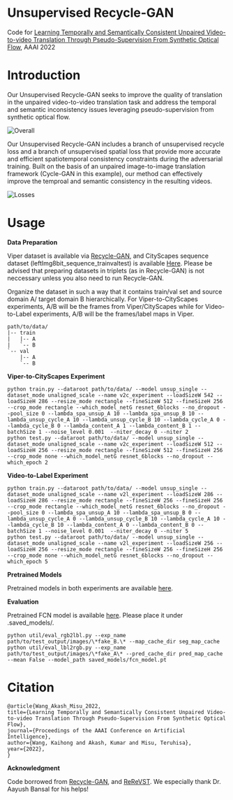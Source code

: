 # Unsupervised Recycle-GAN
Code for [Learning Temporally and Semantically Consistent Unpaired Video-to-video Translation Through Pseudo-Supervision From Synthetic Optical Flow](https://arxiv.org/pdf/2201.05723.pdf), AAAI 2022

# Introduction

Our Unsupervised Recycle-GAN seeks to improve the quality of translation in the unpaired video-to-video translation task and address the temporal and semantic inconsistency issues leveraging pseudo-supervision from synthetic optical flow.

![Overall](figs/fig1.png)

Our Unsupervised Recycle-GAN includes a branch of unsupervised recycle loss and a branch of unsupervised spatial loss that provide more accurate and efficient spatiotemporal consistency constraints during the adversarial training. Built on the basis of an unpaired image-to-image translation framework (Cycle-GAN in this example), our method can effectively improve the temproal and semantic consistency in the resulting videos. 

![Losses](figs/fig2.png)

# Usage

**Data Preparation**

Viper dataset is available via [Recycle-GAN](https://github.com/aayushbansal/Recycle-GAN/), and CityScapes sequence dataset (leftImg8bit_sequence_trainvaltest) is available [Here](https://www.cityscapes-dataset.com/downloads/). Please be advised that preparing datasets in triplets (as in Recycle-GAN) is not neccessary unless you also need to run Recycle-GAN.

Organize the dataset in such a way that it contains train/val set and source domain A/ target domain B hierarchically. For Viper-to-CityScapes experiments, A/B will be the frames from Viper/CityScapes while for Video-to-Label experiments, A/B will be the frames/label maps in Viper. 
```
path/to/data/
|-- train
|   |-- A
|   `-- B
`-- val
    |-- A
    `-- B
```

**Viper-to-CityScapes Experiment**
```
python train.py --dataroot path/to/data/ --model unsup_single --dataset_mode unaligned_scale --name v2c_experiment --loadSizeW 542 --loadSizeH 286 --resize_mode rectangle --fineSizeW 512 --fineSizeH 256 --crop_mode rectangle --which_model_netG resnet_6blocks --no_dropout --pool_size 0 --lambda_spa_unsup_A 10 --lambda_spa_unsup_B 10 --lambda_unsup_cycle_A 10 --lambda_unsup_cycle_B 10 --lambda_cycle_A 0 --lambda_cycle_B 0 --lambda_content_A 1 --lambda_content_B 1 --batchSize 1 --noise_level 0.001  --niter_decay 0 --niter 2
python test.py --dataroot path/to/data/ --model unsup_single --dataset_mode unaligned_scale --name v2c_experiment --loadSizeW 512 --loadSizeH 256 --resize_mode rectangle --fineSizeW 512 --fineSizeH 256 --crop_mode none --which_model_netG resnet_6blocks --no_dropout --which_epoch 2
```

**Video-to-Label Experiment**

```
python train.py --dataroot path/to/data/ --model unsup_single --dataset_mode unaligned_scale --name v2l_experiment --loadSizeW 286 --loadSizeH 286 --resize_mode rectangle --fineSizeW 256 --fineSizeH 256 --crop_mode rectangle --which_model_netG resnet_6blocks --no_dropout --pool_size 0 --lambda_spa_unsup_A 10 --lambda_spa_unsup_B 0 --lambda_unsup_cycle_A 0 --lambda_unsup_cycle_B 10 --lambda_cycle_A 10 --lambda_cycle_B 10 --lambda_content_A 0 --lambda_content_B 0 --batchSize 1 --noise_level 0.001  --niter_decay 0 --niter 5
python test.py --dataroot path/to/data/ --model unsup_single --dataset_mode unaligned_scale --name v2l_experiment --loadSizeW 256 --loadSizeH 256 --resize_mode rectangle --fineSizeW 256 --fineSizeH 256 --crop_mode none --which_model_netG resnet_6blocks --no_dropout --which_epoch 5
```
   
**Pretrained Models**

Pretrained models in both experiments are available [here](https://drive.google.com/file/d/1-kcLQLBNk5pOMcdAYPnIQAhA-Kg6_jA5/view?usp=sharing).

**Evaluation**

Pretrained FCN model is available [here](https://drive.google.com/file/d/1NmeC32gGoKqitxBax21-FaAKL_cBwwqg/view?usp=sharing). Please place it under .saved_models/.
```
python util/eval_rgb2lbl.py --exp_name path/to/test_output/images/\*fake_B.\* --map_cache_dir seg_map_cache
python util/eval_lbl2rgb.py --exp_name path/to/test_output/images/\*fake_A\* --pred_cache_dir pred_map_cache --mean False --model_path saved_models/fcn_model.pt
```

# Citation
```
@article{Wang_Akash_Misu_2022, 
title={Learning Temporally and Semantically Consistent Unpaired Video-to-video Translation Through Pseudo-Supervision From Synthetic Optical Flow}, 
journal={Proceedings of the AAAI Conference on Artificial Intelligence}, 
author={Wang, Kaihong and Akash, Kumar and Misu, Teruhisa}, 
year={2022}, 
}
```
             
**Acknowledgment**

Code borrowed from [Recycle-GAN](https://github.com/aayushbansal/Recycle-GAN/), and [ReReVST](https://github.com/daooshee/ReReVST-Code/). We especially thank Dr. Aayush Bansal for his helps!
